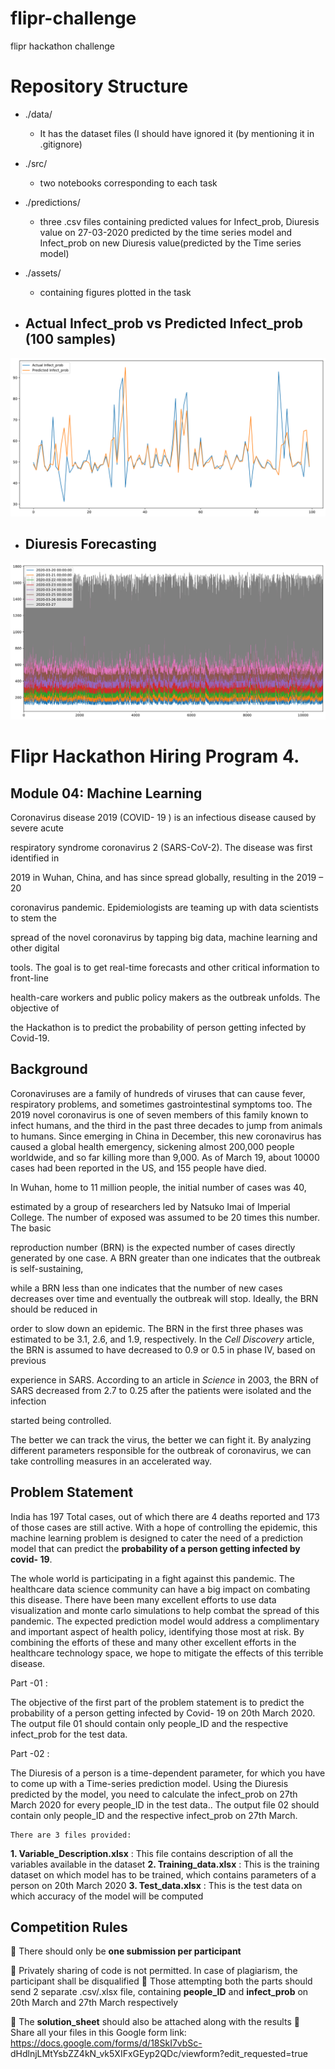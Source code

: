 # flipr-challenge
flipr hackathon challenge 

# Repository Structure 
- ./data/
  - It has the dataset files (I should have ignored it (by mentioning it in .gitignore) 
- ./src/
  - two notebooks corresponding to each task 
- ./predictions/
  - three .csv files containing predicted values for Infect_prob, Diuresis value on 27-03-2020 predicted by the time series model and Infect_prob on new Diuresis value(predicted by the Time series model)
- ./assets/
  - containing figures plotted in the task

- ## Actual Infect_prob vs Predicted Infect_prob (100 samples)
![Actual Infect_prob vs Predicted Infect_prob](assets/actualvspredicted.svg)


- ## Diuresis Forecasting 
![Diuresis Forecasting for 27-03-2020](assets/TimeSeriesForecasting.png)


# Flipr Hackathon Hiring Program 4.

## Module 04: Machine Learning

Coronavirus disease 2019 (COVID- 19 ) is an infectious disease caused by severe acute

respiratory syndrome coronavirus 2 (SARS-CoV-2). The disease was first identified in

2019 in Wuhan, China, and has since spread globally, resulting in the 2019 – 20

coronavirus pandemic. Epidemiologists are teaming up with data scientists to stem the

spread of the novel coronavirus by tapping big data, machine learning and other digital

tools. The goal is to get real-time forecasts and other critical information to front-line

health-care workers and public policy makers as the outbreak unfolds. The objective of

the Hackathon is to predict the probability of person getting infected by Covid-19.


## Background

Coronaviruses are a family of hundreds of viruses that can cause fever, respiratory
problems, and sometimes gastrointestinal symptoms too. The 2019 novel
coronavirus is one of seven members of this family known to infect humans, and
the third in the past three decades to jump from animals to humans. Since emerging
in China in December, this new coronavirus has caused a global health emergency,
sickening almost 200,000 people worldwide, and so far killing more than 9,000. As
of March 19, about 10000 cases had been reported in the US, and 155 people have
died.

In Wuhan, home to 11 million people, the initial number of cases was 40,

estimated by a group of researchers led by Natsuko Imai of Imperial College. The
number of exposed was assumed to be 20 times this number. The basic

reproduction number (BRN) is the expected number of cases directly generated
by one case. A BRN greater than one indicates that the outbreak is self-sustaining,

while a BRN less than one indicates that the number of new cases decreases over
time and eventually the outbreak will stop. Ideally, the BRN should be reduced in

order to slow down an epidemic. The BRN in the first three phases was estimated
to be 3.1, 2.6, and 1.9, respectively. In the _Cell Discovery_ article, the BRN is
assumed to have decreased to 0.9 or 0.5 in phase IV, based on previous

experience in SARS. According to an article in _Science_ in 2003, the BRN of SARS
decreased from 2.7 to 0.25 after the patients were isolated and the infection

started being controlled.

The better we can track the virus, the better we can fight it. By analyzing
different parameters responsible for the outbreak of coronavirus, we can take
controlling measures in an accelerated way.


## Problem Statement

India has 197 Total cases, out of which there are 4 deaths reported and 173 of
those cases are still active. With a hope of controlling the epidemic, this
machine learning problem is designed to cater the need of a prediction model
that can predict the **probability of a person getting infected by covid- 19**.

The whole world is participating in a fight against this pandemic. The
healthcare data science community can have a big impact on combating this
disease. There have been many excellent efforts to use data
visualization and monte carlo simulations to help combat the spread of this
pandemic. The expected prediction model would address a complimentary
and important aspect of health policy, identifying those most at risk. By
combining the efforts of these and many other excellent efforts in the
healthcare technology space, we hope to mitigate the effects of this terrible
disease.

Part -01 :

The objective of the first part of the problem statement is to predict the
probability of a person getting infected by Covid- 19 on 20th March 2020. The
output file 01 should contain only people_ID and the respective infect_prob
for the test data.

Part -02 :

The Diuresis of a person is a time-dependent parameter, for which you have to
come up with a Time-series prediction model. Using the Diuresis predicted by
the model, you need to calculate the infect_prob on 27th March 2020 for every
people_ID in the test data.. The output file 02 should contain only people_ID
and the respective infect_prob on 27th March.


```
There are 3 files provided:
```
**1. Variable_Description.xlsx** :
This file contains description of all the variables available in the dataset
**2. Training_data.xlsx** :
This is the training dataset on which model has to be trained, which contains
parameters of a person on 20th March 2020
**3. Test_data.xlsx** :
This is the test data on which accuracy of the model will be computed

## Competition Rules

 There should only be **one submission per participant**

 Privately sharing of code is not permitted. In case of plagiarism, the
participant shall be disqualified
 Those attempting both the parts should send 2 separate .csv/.xlsx file,
containing **people_ID** and **infect_prob** on 20th March and 27th March
respectively

 The **solution_sheet** should also be attached along with the results
 Share all your files in this Google form link:
https://docs.google.com/forms/d/18SkI7vbSc-
dHdlnjLMtYsbZZ4kN_vk5XIFxGEyp2QDc/viewform?edit_requested=true



